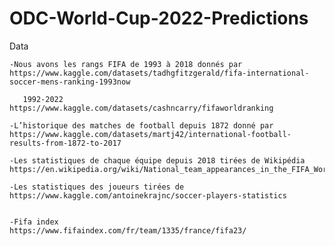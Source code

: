 # ODC-World-Cup-2022-Predictions


Data

    -Nous avons les rangs FIFA de 1993 à 2018 donnés par https://www.kaggle.com/datasets/tadhgfitzgerald/fifa-international-soccer-mens-ranking-1993now

       1992-2022 https://www.kaggle.com/datasets/cashncarry/fifaworldranking

    -L’historique des matches de football depuis 1872 donné par https://www.kaggle.com/datasets/martj42/international-football-results-from-1872-to-2017

    -Les statistiques de chaque équipe depuis 2018 tirées de Wikipédia https://en.wikipedia.org/wiki/National_team_appearances_in_the_FIFA_World_Cup#Overall_team_records

    -Les statistiques des joueurs tirées de https://www.kaggle.com/antoinekrajnc/soccer-players-statistics


    -Fifa index            https://www.fifaindex.com/fr/team/1335/france/fifa23/
